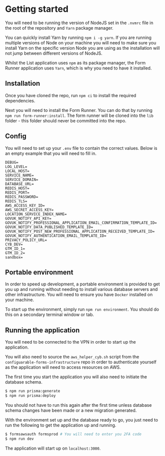 # Getting started

You will need to be running the version of NodeJS set in the `.nvmrc` file in the root of the repository and `Yarn` package manager.

You can quickly install Yarn by running `npm i -g yarn`. If you are running multiple versions of Node on your machine you will need to make sure you install Yarn on the specific version Node you are using as the installation will not jump between different versions of NodeJS.

Whilst the List application uses `npm` as its package manager, the Form Runner application uses `Yarn`, which is why you need to have it installed.

## Installation

Once you have cloned the repo, run `npm ci` to install the required dependencies.

Next you will need to install the Form Runner. You can do that by running `npm run form-runner:install`. The form runner will be cloned into the `lib` folder - this folder should never be committed into the repo.

## Config

You will need to set up your `.env` file to contain the correct values. Below is an empty example that you will need to fill in.

```
DEBUG=
LOG_LEVEL=
LOCAL_HOST=
SERVICE_NAME=
SERVICE_DOMAIN=
DATABASE_URL=
REDIS_HOST=
REDIS_PORT=
REDIS_PASSWORD=
REDIS_TLS=
AWS_ACCESS_KEY_ID=
AWS_SECRET_ACCESS_KEY=
LOCATION_SERVICE_INDEX_NAME=
GOVUK_NOTIFY_API_KEY=
GOVUK_NOTIFY_PROFESSIONAL_APPLICATION_EMAIL_CONFIRMATION_TEMPLATE_ID=
GOVUK_NOTIFY_DATA_PUBLISHED_TEMPLATE_ID=
GOVUK_NOTIFY_POST_NEW_PROFESSIONAL_APPLICATION_RECEIVED_TEMPLATE_ID=
GOVUK_NOTIFY_AUTHENTICATION_EMAIL_TEMPLATE_ID=
PRIVACY_POLICY_URL=
CYB_DEV=
GTM_ID_1=
GTM_ID_2=
sandbox=
```

## Portable environment

In order to speed up development, a portable environment is provided to get you up and running without needing to install various database servers and other infrastructure. You will need to ensure you have `Docker` installed on your machine.

To start up the environment, simply run `npm run environment`. You should do this on a secondary terminal window or tab.

## Running the application

You will need to be connected to the VPN in order to start up the application.

You will also need to source the `aws_helper_cyb.sh` script from the `configuarable-forms-infrastructure` repo in order to authenticate yourself as the application will need to access resources on AWS.

The first time you start the application you will also need to initiate the database schema.

```bash
$ npm run prisma:generate
$ npm run prisma:deploy
```

You should not have to run this again after the first time unless database schema changes have been made or a new migration generated.

With the environment set up and the database ready to go, you just need to run the following to get the application up and running.

```bash
$ formsawsauth formsprod # You will need to enter you 2FA code
$ npm run dev
```

The application will start up on `localhost:3000`.
